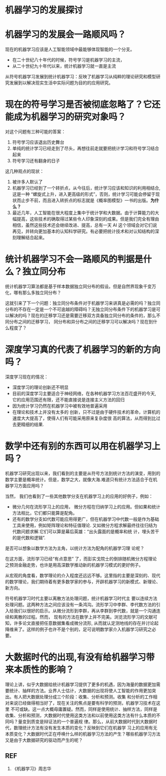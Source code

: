 # 机器学习的发展探讨



# 机器学习的发展会一路顺风吗？


现在的机器学习应该是人工智能领域中最能够体现智能的一个分支。

* 在二十世纪八十年代的时候，符号学习是机器学习的主流，
* 从二十世纪九十年代以来，统计机器学习就一直是主流

从符号机器学习发展到统计机器学习：反映了机器学习从纯粹的理论研究和模型研究发展到以解决现实生活中实际问题为目的的应用研究。

# 现在的符号学习是否被彻底忽略了？它还能成为机器学习的研究对象吗？


对这个问题有三种可能的答案：

1. 符号学习应该退出历史舞台
2. 单纯的统计学习已经走到了尽头，再想往前走就要把统计学习和符号学习结合起来
3. 符号学习还有翻身的日子


这几种观点的现状：

1. 被许多人默认了
2. 机器学习已经到了一个转折点，从今往后，统计学习应该和知识的利用相结合, 这是一种 “螺旋式上升，进入更高级的形式”，否则，统计学习可能会停留于现状而止步不前，而且进入转折点的标志就是《概率图模型》一书的出版。**为什么？**
3. 最近几年，人工智能在很大程度上集中于统计学和大数据。由于计算能力的大幅提高，这些技术的确取得过某些令人印象深刻的成果。但是我们完全有理由相信，虽然这些技术还会继续改进、提高，总有一天 AI 这个领域会对它们说再见，并转向更加基本的认知科学研究。有必要把统计技术和对认知结构的深刻理解结合起来。




# 统计机器学习不会一路顺风的判据是什么？独立同分布


统计机器学习算法都是基于样本数据独立同分布的假设。但是自然界现象千变万化，哪有那么多独立同分布？

这就引来了下一个问题：独立同分布条件对于机器学习来讲真是必需的吗？独立同分布的不存在一定是一个不可逾越的障碍吗？无独立同分布条件下的机器学习是可以解决的吗？现在的迁移学习还是需要迁移双方具备独立同分布的条件的，那么不同分布之间的迁移学习， 同分布和异分布之间的迁移学习可以解决吗？现在到什么程度了？


# 深度学习真的代表了机器学习的新的方向吗？


深度学习现在的情况：

* 深度学习的理论创新还不明显
* 目前的深度学习主要适合于神经网络，在各种机器学习方法百花盛开的今天, 它的应用范围还有限，还不能直接说是连接主义方法的回归
* 因为统计学习仍然在机器学习中被有效地普遍采用
* 在理论和技术上并没有太多的 创新，只不过是由于硬件技术的革命，计算机的速度大大提高了，使得人们有可能采用原来复杂度很 高的算法，从而得到比过去更精细的结果.


# 数学中还有别的东西可以用在机器学习上吗？

机器学习研究出现以来，我们看到的主要是从符号方法到统计方法的演变，用到的数学主要是概率统计。但是，数学之大，就像大海.难道只有统计方法适合于在机器学习方面应用吗？

当然， 我们也看到了一些其他数学分支在机器学习上的应用的好例子，例如：

* 微分几何在流形学习上的应用， 微分方程在归纳学习上的应用。但如果和统计方法相比，它们都只能算是配角。
* 还有的数学分支如代数可能应用得更广，但在机器学习中代数一般是作为基础工具来使用，例如矩阵理论和特征值理论. 又如微分方程求解最终往往归结为代数问题求解.它们可以算是幕后英雄：“出头露面的是概率和统 计，埋头苦干的是代数和逻辑”.


是否可以想象以数学方法为主角，以统计方法为配角的机器学习理 论呢？

在这方面，流形学习已经“有点意思” 了，而彭实戈院士的倒排随机微分方程理论之预测金融走势，也许是用高深数学推动新的机器学习模式的更好例子。

从宏观的角度看，数学理论的介入程度还远远不够。这里指的主要是深刻的、现代的数学理论，我们期待着有更多数学家的参与，开辟机器学习的新模式、新理论、新方向。

符号机器学习时代主要以离散方法处理问题，统计机器学习时代主 要以连续方法处理问题。这两种方法之间应该没有一条鸿沟。流形学习中李群、李代数方法的引入给我们以很好的启示。从微分流形到李群，再从李群到李代数，就是一个沟通连续和离散的过程。然而， 现有的方法在数学上并不完美。浏览流形学习的文献可知，许多论文直接把任意数据集看成微分流形, 从而就认定测地线的存在并讨论起降维来了。这样的例子也许不是个别的，足可说明数学家介入机器学习研究之必要。


# 大数据时代的出现,有没有给机器学习带来本质性的影响？


理论上讲，似乎大数据给统计机器学习提供了更多的机遇，因为海量的数据更加需要统计、抽样的方法。业界人士估计，大数据的出现将使人工智能的作用更加突出。有人把大数据处理分成三个阶段：收集、分析和预测。收集 和分析的工作相对来说已经做得相当好了，现在关注的焦点是要有科学的预测，机器学习技术在这里 不可或缺。这一点大概毋庸置疑。然而，同样是使用统计、抽样方法，同样是收集、分析和预测，大数据时代使用这类方法和以前使用这类方法有什么本质的不同吗？量变到质变是辩证法的一个普遍规 律。那么，从前大数据时代到大数据时代，数理统计方法有没有发生本质的变化？反映到它们在机器学 习上的应用有无本质变化？大数据时代正在呼唤什么样的机器学习方法的产生？哪些机器学习方法 又是由于大数据研究的驱动而产生的呢？




## REF

1. 《机器学习》周志华
